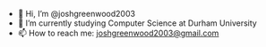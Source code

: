 - 👋 Hi, I’m @joshgreenwood2003
- 🌱 I’m currently studying Computer Science at Durham University
- 📫 How to reach me: joshgreenwood2003@gmail.com

<!---
joshgreenwood2003/joshgreenwood2003 is a ✨ special ✨ repository because its `README.md` (this file) appears on your GitHub profile.
You can click the Preview link to take a look at your changes.
--->
